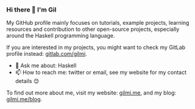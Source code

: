 ### Hi there 👋 I'm Gil

My GitHub profile mainly focuses on tutorials, example projects, learning resources and contribution to other open-source projects, especially around the Haskell programming language.

If you are interested in my projects, you might want to check my GitLab profile instead: [gitlab.com/gilmi](https://gitlab.com/gilmi).

- 💬 Ask me about: Haskell
- 📫 How to reach me: twitter or email, see my website for my contact details 😊

To find out more about me, visit my website: [gilmi.me](https://gilmi.me),
and my blog: [gilmi.me/blog](https://gilmi.me/blog).

<!--
**soupi/soupi** is a ✨ _special_ ✨ repository because its `README.md` (this file) appears on your GitHub profile.

Here are some ideas to get you started:

- 🔭 I’m currently working on ...
- 🌱 I’m currently learning ...
- 👯 I’m looking to collaborate on ...
- 🤔 I’m looking for help with ...
- 💬 Ask me about ...
- 📫 How to reach me: ...
- 😄 Pronouns: ...
- ⚡ Fun fact: ...
-->
